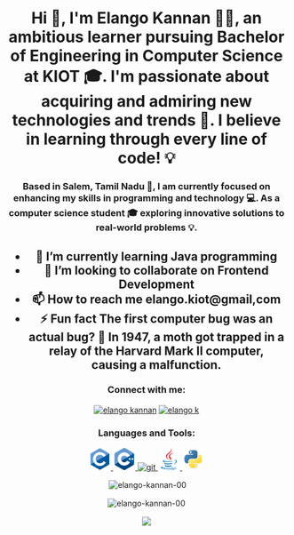 <h1 align="center">Hi 👋, I'm Elango Kannan 👨‍💻, an ambitious learner pursuing Bachelor of Engineering in Computer Science at KIOT 🎓. I'm passionate about acquiring and admiring new technologies and trends 🚀. I believe in learning through every line of code! 💡</h1>


<h3 align="center">Based in Salem, Tamil Nadu 🌴, I am currently focused on enhancing my skills in programming and technology 💻. As a computer science student 🎓 exploring innovative solutions to real-world problems 💡.</h3>


<h2 align="center">  
  
- 🌱 I’m currently learning **Java programming**
- 👯 I’m looking to collaborate on **Frontend Development**
- 📫 How to reach me **elango.kiot@gmail,com**
- ⚡ Fun fact **The first computer bug was an actual bug? 🐛 In 1947, a moth got trapped in a relay of the Harvard Mark II computer, causing a malfunction.**

 </h1>

<h3 align="center">Connect with me:</h3>
<p align="center">
<a href="https://linkedin.com/in/elango kannan" target="blank"><img align="center" src="https://raw.githubusercontent.com/rahuldkjain/github-profile-readme-generator/master/src/images/icons/Social/linked-in-alt.svg" alt="elango kannan" height="30" width="40" /></a>
<a href="https://www.hackerrank.com/elango k" target="blank"><img align="center" src="https://raw.githubusercontent.com/rahuldkjain/github-profile-readme-generator/master/src/images/icons/Social/hackerrank.svg" alt="elango k" height="30" width="40" /></a>
</p>

<h3 align="center">Languages and Tools:</h3> 

<p align="center"> <a href="https://www.cprogramming.com/" target="_blank" rel="noreferrer"> <img src="https://raw.githubusercontent.com/devicons/devicon/master/icons/c/c-original.svg" alt="c" width="40" height="40"/> </a> <a href="https://www.w3schools.com/cpp/" target="_blank" rel="noreferrer"> <img src="https://raw.githubusercontent.com/devicons/devicon/master/icons/cplusplus/cplusplus-original.svg" alt="cplusplus" width="40" height="40"/> </a> <a href="https://git-scm.com/" target="_blank" rel="noreferrer"> <img src="https://www.vectorlogo.zone/logos/git-scm/git-scm-icon.svg" alt="git" width="40" height="40"/> </a> <a href="https://www.java.com" target="_blank" rel="noreferrer"> <img src="https://raw.githubusercontent.com/devicons/devicon/master/icons/java/java-original.svg" alt="java" width="40" height="40"/> </a> <a href="https://www.python.org" target="_blank" rel="noreferrer"> <img src="https://raw.githubusercontent.com/devicons/devicon/master/icons/python/python-original.svg" alt="python" width="40" height="40"/> </a> </p>

<p align="center">&nbsp;<img align="center" src="https://github-readme-stats.vercel.app/api?username=elango-kannan-00&show_icons=true&locale=en" alt="elango-kannan-00" /></p>

<p align="center"><img align="center" src="https://github-readme-streak-stats.herokuapp.com/?user=elango-kannan-00&" alt="elango-kannan-00" /></p>

<p align="center"> <img align="center" src="http://github-profile-summary-cards.vercel.app/api/cards/profile-details?username=Elango-Kannan-00&theme=2077" height="180em" /> </p>





